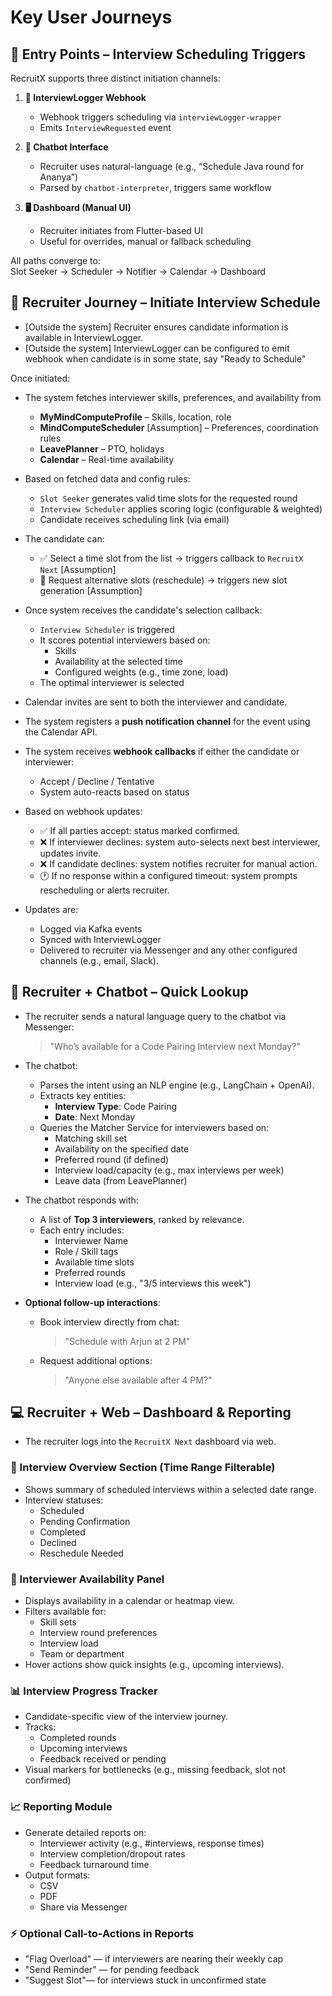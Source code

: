 # Key User Journeys

## 🚪 Entry Points – Interview Scheduling Triggers

RecruitX supports three distinct initiation channels:

1. **📨 InterviewLogger Webhook**
    - Webhook triggers scheduling via `interviewLogger-wrapper`
    - Emits `InterviewRequested` event

2. **💬 Chatbot Interface**
    - Recruiter uses natural-language (e.g., “Schedule Java round for Ananya”)
    - Parsed by `chatbot-interpreter`, triggers same workflow

3. **🖥️ Dashboard (Manual UI)**
    - Recruiter initiates from Flutter-based UI
    - Useful for overrides, manual or fallback scheduling

All paths converge to:  
Slot Seeker → Scheduler → Notifier → Calendar → Dashboard

## 🧍 Recruiter Journey – Initiate Interview Schedule

- [Outside the system] Recruiter ensures candidate information is available in InterviewLogger.
- [Outside the system] InterviewLogger can be configured to emit webhook when candidate is in some state, say "Ready to
  Schedule"

Once initiated:

- The system fetches interviewer skills, preferences, and availability from
    - **MyMindComputeProfile** – Skills, location, role
    - **MindComputeScheduler** [Assumption] – Preferences, coordination rules
    - **LeavePlanner** – PTO, holidays
    - **Calendar** – Real-time availability
- Based on fetched data and config rules:
    - `Slot Seeker` generates valid time slots for the requested round
    - `Interview Scheduler` applies scoring logic (configurable & weighted)
    - Candidate receives scheduling link (via email)

- The candidate can:
    - ✅ Select a time slot from the list → triggers callback to `RecruitX Next` [Assumption]
    - 🔁 Request alternative slots (reschedule) → triggers new slot generation [Assumption]

- Once system receives the candidate's selection callback:
    - `Interview Scheduler` is triggered
    - It scores potential interviewers based on:
        - Skills
        - Availability at the selected time
        - Configured weights (e.g., time zone, load)
    - The optimal interviewer is selected
- Calendar invites are sent to both the interviewer and candidate.
- The system registers a **push notification channel** for the event using the Calendar API.
- The system receives **webhook callbacks** if either the candidate or interviewer:
    - Accept / Decline / Tentative
    - System auto-reacts based on status

- Based on webhook updates:
    - ✅ If all parties accept: status marked confirmed.
    - ❌ If interviewer declines: system auto-selects next best interviewer, updates invite.
    - ❌ If candidate declines: system notifies recruiter for manual action.
    - 🕐 If no response within a configured timeout: system prompts rescheduling or alerts recruiter.

- Updates are:
    - Logged via Kafka events
    - Synced with InterviewLogger
    - Delivered to recruiter via Messenger and any other configured channels (e.g., email, Slack).

## 🤖 Recruiter + Chatbot – Quick Lookup

- The recruiter sends a natural language query to the chatbot via Messenger:
  > "Who’s available for a Code Pairing Interview next Monday?"

- The chatbot:
    - Parses the intent using an NLP engine (e.g., LangChain + OpenAI).
    - Extracts key entities:
        - **Interview Type**: Code Pairing
        - **Date**: Next Monday
    - Queries the Matcher Service for interviewers based on:
        - Matching skill set
        - Availability on the specified date
        - Preferred round (if defined)
        - Interview load/capacity (e.g., max interviews per week)
        - Leave data (from LeavePlanner)

- The chatbot responds with:
    - A list of **Top 3 interviewers**, ranked by relevance.
    - Each entry includes:
        - Interviewer Name
        - Role / Skill tags
        - Available time slots
        - Preferred rounds
        - Interview load (e.g., "3/5 interviews this week")

- **Optional follow-up interactions**:
    - Book interview directly from chat:
      > "Schedule with Arjun at 2 PM"
    - Request additional options:
      > "Anyone else available after 4 PM?"

## 💻 Recruiter + Web – Dashboard & Reporting

- The recruiter logs into the `RecruitX Next` dashboard via web.

### 📅 Interview Overview Section (Time Range Filterable)

- Shows summary of scheduled interviews within a selected date range.
- Interview statuses:
    - Scheduled
    - Pending Confirmation
    - Completed
    - Declined
    - Reschedule Needed

### 👤 Interviewer Availability Panel

- Displays availability in a calendar or heatmap view.
- Filters available for:
    - Skill sets
    - Interview round preferences
    - Interview load
    - Team or department
- Hover actions show quick insights (e.g., upcoming interviews).

### 📊 Interview Progress Tracker

- Candidate-specific view of the interview journey.
- Tracks:
    - Completed rounds
    - Upcoming interviews
    - Feedback received or pending
- Visual markers for bottlenecks (e.g., missing feedback, slot not confirmed)

### 📈 Reporting Module

- Generate detailed reports on:
    - Interviewer activity (e.g., #interviews, response times)
    - Interview completion/dropout rates
    - Feedback turnaround time
- Output formats:
    - CSV
    - PDF
    - Share via Messenger

### ⚡ Optional Call-to-Actions in Reports

- "Flag Overload" — if interviewers are nearing their weekly cap
- "Send Reminder" — for pending feedback
- "Suggest Slot"— for interviews stuck in unconfirmed state
